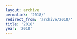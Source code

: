 ```yaml
---
layout: archive
permalink: '2018/'
redirect_from: 'archive/2018/'
title: '2018'
year: '2018'
---
```

